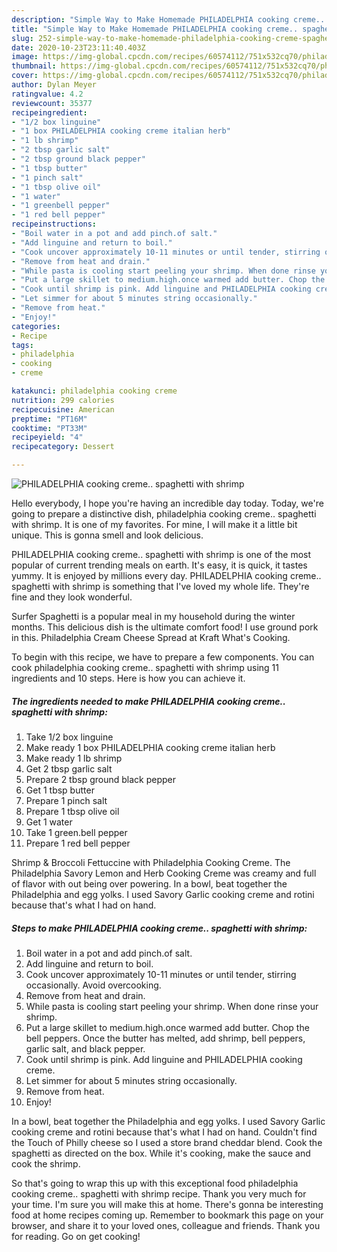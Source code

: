 ```yaml
---
description: "Simple Way to Make Homemade PHILADELPHIA cooking creme.. spaghetti with shrimp"
title: "Simple Way to Make Homemade PHILADELPHIA cooking creme.. spaghetti with shrimp"
slug: 252-simple-way-to-make-homemade-philadelphia-cooking-creme-spaghetti-with-shrimp
date: 2020-10-23T23:11:40.403Z
image: https://img-global.cpcdn.com/recipes/60574112/751x532cq70/philadelphia-cooking-creme-spaghetti-with-shrimp-recipe-main-photo.jpg
thumbnail: https://img-global.cpcdn.com/recipes/60574112/751x532cq70/philadelphia-cooking-creme-spaghetti-with-shrimp-recipe-main-photo.jpg
cover: https://img-global.cpcdn.com/recipes/60574112/751x532cq70/philadelphia-cooking-creme-spaghetti-with-shrimp-recipe-main-photo.jpg
author: Dylan Meyer
ratingvalue: 4.2
reviewcount: 35377
recipeingredient:
- "1/2 box linguine"
- "1 box PHILADELPHIA cooking creme italian herb"
- "1 lb shrimp"
- "2 tbsp garlic salt"
- "2 tbsp ground black pepper"
- "1 tbsp butter"
- "1 pinch salt"
- "1 tbsp olive oil"
- "1 water"
- "1 greenbell pepper"
- "1 red bell pepper"
recipeinstructions:
- "Boil water in a pot and add pinch.of salt."
- "Add linguine and return to boil."
- "Cook uncover approximately 10-11 minutes or until tender, stirring occasionally. Avoid overcooking."
- "Remove from heat and drain."
- "While pasta is cooling start peeling your shrimp. When done rinse your shrimp."
- "Put a large skillet to medium.high.once warmed add butter. Chop the bell peppers. Once the butter has melted, add shrimp, bell peppers, garlic salt, and black pepper."
- "Cook until shrimp is pink. Add linguine and PHILADELPHIA cooking creme."
- "Let simmer for about 5 minutes string occasionally."
- "Remove from heat."
- "Enjoy!"
categories:
- Recipe
tags:
- philadelphia
- cooking
- creme

katakunci: philadelphia cooking creme 
nutrition: 299 calories
recipecuisine: American
preptime: "PT16M"
cooktime: "PT33M"
recipeyield: "4"
recipecategory: Dessert

---
```



![PHILADELPHIA cooking creme.. spaghetti with shrimp](https://img-global.cpcdn.com/recipes/60574112/751x532cq70/philadelphia-cooking-creme-spaghetti-with-shrimp-recipe-main-photo.jpg)

Hello everybody, I hope you're having an incredible day today. Today, we're going to prepare a distinctive dish, philadelphia cooking creme.. spaghetti with shrimp. It is one of my favorites. For mine, I will make it a little bit unique. This is gonna smell and look delicious.

PHILADELPHIA cooking creme.. spaghetti with shrimp is one of the most popular of current trending meals on earth. It's easy, it is quick, it tastes yummy. It is enjoyed by millions every day. PHILADELPHIA cooking creme.. spaghetti with shrimp is something that I've loved my whole life. They're fine and they look wonderful.

Surfer Spaghetti is a popular meal in my household during the winter months. This delicious dish is the ultimate comfort food! I use ground pork in this. Philadelphia Cream Cheese Spread at Kraft What&#39;s Cooking.


To begin with this recipe, we have to prepare a few components. You can cook philadelphia cooking creme.. spaghetti with shrimp using 11 ingredients and 10 steps. Here is how you can achieve it.

<!--inarticleads1-->

##### The ingredients needed to make PHILADELPHIA cooking creme.. spaghetti with shrimp:

1. Take 1/2 box linguine
1. Make ready 1 box PHILADELPHIA cooking creme italian herb
1. Make ready 1 lb shrimp
1. Get 2 tbsp garlic salt
1. Prepare 2 tbsp ground black pepper
1. Get 1 tbsp butter
1. Prepare 1 pinch salt
1. Prepare 1 tbsp olive oil
1. Get 1 water
1. Take 1 green.bell pepper
1. Prepare 1 red bell pepper


Shrimp &amp; Broccoli Fettuccine with Philadelphia Cooking Creme. The Philadelphia Savory Lemon and Herb Cooking Creme was creamy and full of flavor with out being over powering. In a bowl, beat together the Philadelphia and egg yolks. I used Savory Garlic cooking creme and rotini because that&#39;s what I had on hand. 

<!--inarticleads2-->

##### Steps to make PHILADELPHIA cooking creme.. spaghetti with shrimp:

1. Boil water in a pot and add pinch.of salt.
1. Add linguine and return to boil.
1. Cook uncover approximately 10-11 minutes or until tender, stirring occasionally. Avoid overcooking.
1. Remove from heat and drain.
1. While pasta is cooling start peeling your shrimp. When done rinse your shrimp.
1. Put a large skillet to medium.high.once warmed add butter. Chop the bell peppers. Once the butter has melted, add shrimp, bell peppers, garlic salt, and black pepper.
1. Cook until shrimp is pink. Add linguine and PHILADELPHIA cooking creme.
1. Let simmer for about 5 minutes string occasionally.
1. Remove from heat.
1. Enjoy!


In a bowl, beat together the Philadelphia and egg yolks. I used Savory Garlic cooking creme and rotini because that&#39;s what I had on hand. Couldn&#39;t find the Touch of Philly cheese so I used a store brand cheddar blend. Cook the spaghetti as directed on the box. While it&#39;s cooking, make the sauce and cook the shrimp. 

So that's going to wrap this up with this exceptional food philadelphia cooking creme.. spaghetti with shrimp recipe. Thank you very much for your time. I'm sure you will make this at home. There's gonna be interesting food at home recipes coming up. Remember to bookmark this page on your browser, and share it to your loved ones, colleague and friends. Thank you for reading. Go on get cooking!
